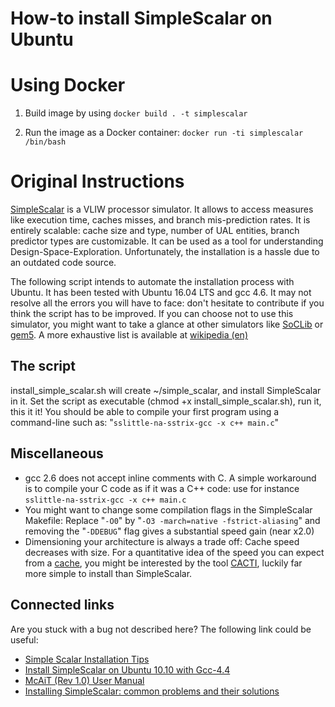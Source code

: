 # How-to install SimpleScalar on Ubuntu

# Using Docker

1. Build image by using `docker build . -t simplescalar`

2. Run the image as a Docker container: `docker run -ti simplescalar /bin/bash`

# Original Instructions

[SimpleScalar](http://www.simplescalar.com/) is a VLIW processor simulator. It allows to access measures like execution time, caches misses, and branch mis-prediction rates. It is entirely scalable: cache size and type, number of UAL entities, branch predictor types are customizable. It can be used as a tool for understanding Design-Space-Exploration. Unfortunately, the installation is a hassle due to an outdated code source.

The following script intends to automate the installation process with Ubuntu. It has been tested with Ubuntu 16.04 LTS and gcc 4.6. It may not resolve all the errors you will have to face: don't hesitate to contribute if you think the script has to be improved. If you can choose not to use this simulator, you might want to take a glance at other simulators like [SoCLib](http://www.soclib.fr/) or [gem5](http://www.m5sim.org/). A more exhaustive list is available at [wikipedia (en)](http://en.wikipedia.org/wiki/Computer_architecture_simulator#Implementations)

## The script
install_simple_scalar.sh will create ~/simple_scalar, and install SimpleScalar in it.
Set the script as executable (chmod +x install_simple_scalar.sh), run it, this it it! You should be able to compile your first program using a command-line such as: "`sslittle-na-sstrix-gcc -x c++ main.c`"

## Miscellaneous
- gcc 2.6 does not accept inline comments with C. A simple workaround is to compile your C code as if it was a C++ code: use for instance `sslittle-na-sstrix-gcc -x c++ main.c`
- You might want to change some compilation flags in the SimpleScalar Makefile: Replace "`-O0`" by "`-O3 -march=native -fstrict-aliasing`" and removing the "`-DDEBUG`" flag gives a substantial speed gain (near x2.0)
- Dimensioning your architecture is always a trade off: Cache speed decreases with size. For a quantitative idea of the speed you can expect from a [cache](http://en.wikipedia.org/wiki/Cache_%28computing%29), you might be interested by the tool [CACTI](http://www.hpl.hp.com/research/cacti/), luckily far more simple to install than SimpleScalar.

## Connected links
Are you stuck with a bug not described here? The following link could be useful:

- [Simple Scalar Installation Tips](http://www.cse.iitd.ernet.in/~drajeswari/ss_installn.html)
- [Install SimpleScalar on Ubuntu 10.10 with Gcc-4.4](http://zealoct.wordpress.com/2011/04/19/install-simplescalar-on-ubuntu-10-10-with-gcc-4-4/)
- [McAiT (Rev 1.0) User Manual](http://www.neu-rtes.org/mcait/McAiT_UM_1.0.pdf)
- [Installing SimpleScalar: common problems and their solutions](http://www.neu-rtes.org/mcait/simplescalar_install_notes.pdf)


